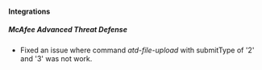 
#### Integrations
##### McAfee Advanced Threat Defense
- Fixed an issue where command *atd-file-upload* with submitType of '2' and '3' was not work.
